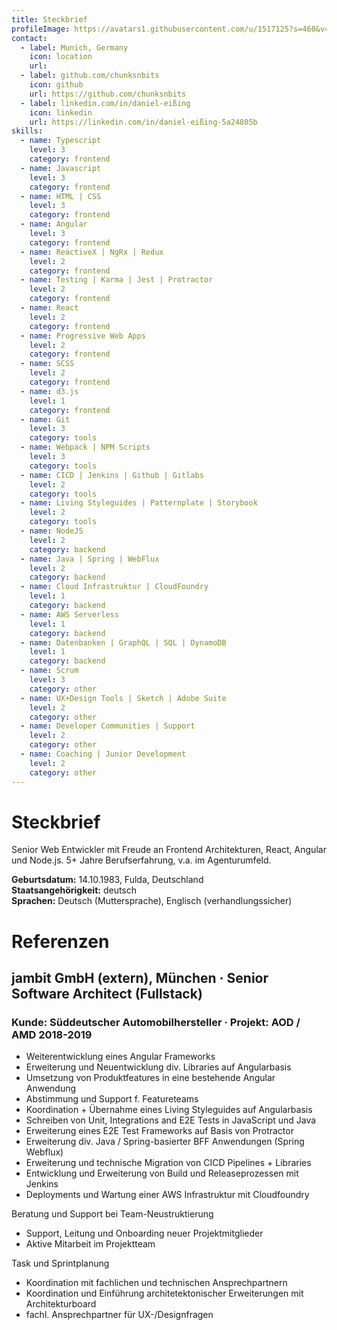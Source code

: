 ```yaml
---
title: Steckbrief
profileImage: https://avatars1.githubusercontent.com/u/1517125?s=460&v=4
contact:
  - label: Munich, Germany
    icon: location
    url:
  - label: github.com/chunksnbits
    icon: github
    url: https://github.com/chunksnbits
  - label: linkedin.com/in/daniel-eißing
    icon: linkedin
    url: https://linkedin.com/in/daniel-eißing-5a24805b
skills:
  - name: Typescript
    level: 3
    category: frontend
  - name: Javascript
    level: 3
    category: frontend
  - name: HTML | CSS
    level: 3
    category: frontend
  - name: Angular
    level: 3
    category: frontend
  - name: ReactiveX | NgRx | Redux
    level: 2
    category: frontend
  - name: Testing | Karma | Jest | Protractor
    level: 2
    category: frontend
  - name: React
    level: 2
    category: frontend
  - name: Progressive Web Apps
    level: 2
    category: frontend
  - name: SCSS
    level: 2
    category: frontend
  - name: d3.js
    level: 1
    category: frontend
  - name: Git
    level: 3
    category: tools
  - name: Webpack | NPM Scripts
    level: 3
    category: tools
  - name: CICD | Jenkins | Github | Gitlabs
    level: 2
    category: tools
  - name: Living Styleguides | Patternplate | Storybook
    level: 2
    category: tools
  - name: NodeJS
    level: 2
    category: backend
  - name: Java | Spring | WebFlux
    level: 2
    category: backend
  - name: Cloud Infrastruktur | CloudFoundry
    level: 1
    category: backend
  - name: AWS Serverless
    level: 1
    category: backend
  - name: Datenbanken | GraphQL | SQL | DynamoDB
    level: 1
    category: backend
  - name: Scrum
    level: 3
    category: other
  - name: UX+Design Tools | Sketch | Adobe Suite
    level: 2
    category: other
  - name: Developer Communities | Support
    level: 2
    category: other
  - name: Coaching | Junior Development
    level: 2
    category: other
---
```


# Steckbrief
Senior Web Entwickler mit Freude an Frontend Architekturen, React, Angular und Node.js. 5+ Jahre Berufserfahrung, v.a. im Agenturumfeld.

**Geburtsdatum:** 14.10.1983, Fulda, Deutschland<br />
**Staatsangehörigkeit:** deutsch<br />
**Sprachen:** Deutsch (Muttersprache), Englisch (verhandlungssicher)<br />

# Referenzen
## **jambit GmbH (extern), München** · Senior Software Architect (Fullstack)
### Kunde: Süddeutscher Automobilhersteller · Projekt: AOD / AMD 2018-2019
- Weiterentwicklung eines Angular Frameworks
- Erweiterung und Neuentwicklung div. Libraries auf Angularbasis
- Umsetzung von Produktfeatures in eine bestehende Angular Anwendung
- Abstimmung und Support f. Featureteams
- Koordination + Übernahme eines Living Styleguides auf Angularbasis
- Schreiben von Unit, Integrations and E2E Tests in JavaScript und Java
- Erweiterung eines E2E Test Frameworks auf Basis von Protractor
- Erweiterung div. Java / Spring-basierter BFF Anwendungen (Spring Webflux)
- Erweiterung und technische Migration von CICD Pipelines + Libraries
- Entwicklung und Erweiterung von Build und Releaseprozessen mit Jenkins
- Deployments und Wartung einer AWS Infrastruktur mit Cloudfoundry


Beratung und Support bei Team-Neustruktierung
- Support, Leitung und Onboarding neuer Projektmitglieder
- Aktive Mitarbeit im Projektteam


Task und Sprintplanung
- Koordination mit fachlichen und technischen Ansprechpartnern
- Koordination und Einführung architetektonischer Erweiterungen mit Architekturboard
- fachl. Ansprechpartner für UX-/Designfragen
